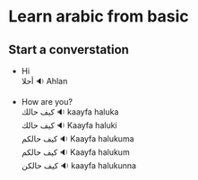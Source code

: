 # Learn arabic from basic

## Start a converstation

-   Hi \
    أحلا :sound: Ahlan

-   How are you? \
    كيف حالك :sound: kaayfa haluka \
    كيف حالك :sound: Kaayfa haluki \
    كيف حالكم :sound: Kaayfa halukuma \
    كيف حالكم :sound: Kaayfa halukum \
    كيف حالكن :sound: kaayfa halukunna

